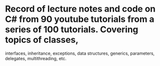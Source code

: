 # Record of lecture notes and code on C# from 90 youtube tutorials from a series of 100 tutorials. Covering topics of classes,
interfaces, inheritance, exceptions, data structures, generics, parameters, delegates, multithreading, etc.
